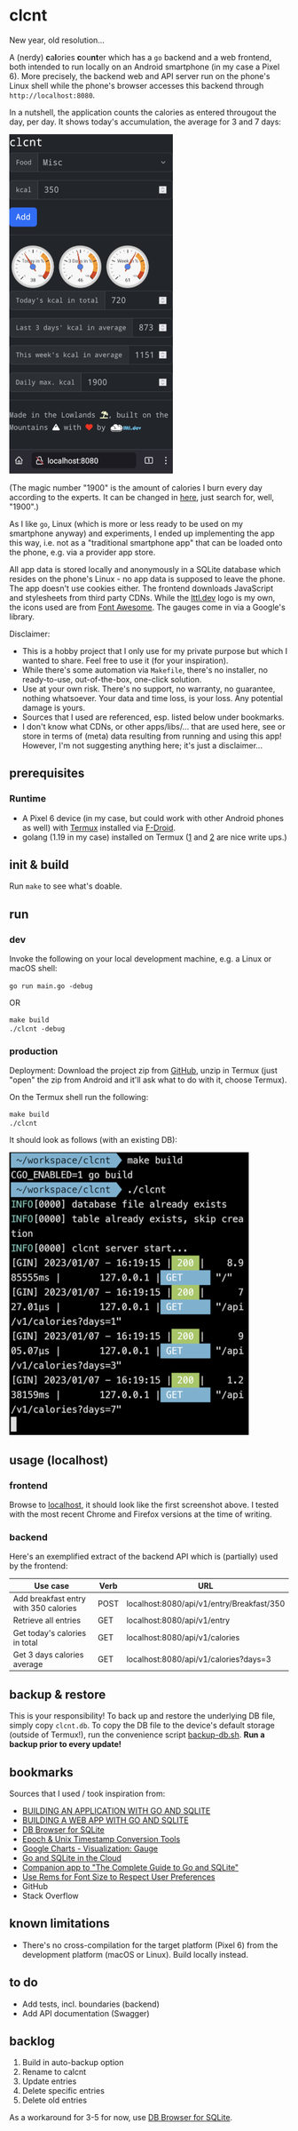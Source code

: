 # clcnt

New year, old resolution...

A (nerdy) **c**a**l**ories **c**ou**nt**er which has a `go` backend and a web frontend, both intended to run locally on an Android smartphone (in my case a Pixel 6).
More precisely, the backend web and API server run on the phone's Linux shell while the phone's browser accesses this backend through `http://localhost:8080`.

In a nutshell, the application counts the calories as entered througout the day, per day. It shows today's accumulation, the average for 3 and 7 days:

![Frontend](frontend.png)

(The magic number "1900" is the amount of calories I burn every day according to the experts. It can be changed in [here](templates/index.tmpl), just search for, well, "1900".)

As I like `go`, Linux (which is more or less ready to be used on my smartphone anyway) and experiments, I ended up implementing the app this way, i.e. not as a "traditional smartphone app" that can be loaded onto the phone, e.g. via a provider app store. 

All app data is stored locally and anonymously in a SQLite database which resides on the phone's Linux - no app data is supposed to leave the phone. The app doesn't use cookies either.
The frontend downloads JavaScript and stylesheets from third party CDNs. While the [lttl.dev](https://lttl.dev) logo is my own, the icons used are from [Font Awesome](https://fontawesome.com/). The gauges come in via a Google's library.

Disclaimer:
- This is a hobby project that I only use for my private purpose but which I wanted to share. Feel free to use it (for your inspiration).
- While there's some automation via `Makefile`, there's no installer, no ready-to-use, out-of-the-box, one-click solution. 
- Use at your own risk. There's no support, no warranty, no guarantee, nothing whatsoever. Your data and time loss, is your loss. Any potential damage is yours.
- Sources that I used are referenced, esp. listed below under bookmarks.
- I don't know what CDNs, or other apps/libs/... that are used here, see or store in terms of (meta) data resulting from running and using this app! However, I'm not suggesting anything here; it's just a disclaimer...

## prerequisites

### Runtime

- A Pixel 6 device (in my case, but could work with other Android phones as well) with [Termux](https://f-droid.org/en/packages/com.termux/) installed via [F-Droid](https://f-droid.org/).
- golang (1.19 in my case) installed on Termux ([1](https://www.techncyber.com/2022/12/golang-in-termux.html) and [2](http://rafalgolarz.com/blog/2017/01/15/running_golang_on_android/) are nice write ups.)

## init & build

Run `make` to see what's doable.

## run

### dev

Invoke the following on your local development machine, e.g. a Linux or macOS shell:

`go run main.go -debug`

OR

```
make build
./clcnt -debug
```

### production

Deployment: Download the project zip from [GitHub](https://github.com/m5lk3n/clcnt/archive/refs/heads/main.zip), unzip in Termux (just "open" the zip from Android and it'll ask what to do with it, choose Termux).

On the Termux shell run the following:

```
make build
./clcnt
```

It should look as follows (with an existing DB):

![Backend CLI](backend-cli.png)

## usage (localhost)

### frontend

Browse to [localhost](http://localhost:8080), it should look like the first screenshot above. I tested with the most recent Chrome and Firefox versions at the time of writing.

### backend

Here's an exemplified extract of the backend API which is (partially) used by the frontend:

| Use case | Verb | URL |
| --- | --- | --- |
| Add breakfast entry with 350 calories | POST | localhost:8080/api/v1/entry/Breakfast/350 |
| Retrieve all entries | GET | localhost:8080/api/v1/entry |
| Get today's calories in total | GET | localhost:8080/api/v1/calories |
| Get 3 days calories average | GET | localhost:8080/api/v1/calories?days=3 |

## backup & restore

This is your responsibility!
To back up and restore the underlying DB file, simply copy `clcnt.db`. To copy the DB file to the device's default storage (outside of Termux!), run the convenience script [backup-db.sh](scripts/backup-db.sh).
**Run a backup prior to every update!**

## bookmarks

Sources that I used / took inspiration from:

- [BUILDING AN APPLICATION WITH GO AND SQLITE](https://www.allhandsontech.com/programming/golang/how-to-use-sqlite-with-go/)
- [BUILDING A WEB APP WITH GO AND SQLITE](https://www.allhandsontech.com/programming/golang/web-app-sqlite-go/)
- [DB Browser for SQLite](https://sqlitebrowser.org/)
- [Epoch & Unix Timestamp Conversion Tools](https://www.epochconverter.com/)
- [Google Charts - Visualization: Gauge](https://developers.google.com/chart/interactive/docs/gallery/gauge)
- [Go and SQLite in the Cloud](https://www.golang.dk/articles/go-and-sqlite-in-the-cloud)
- [Companion app to "The Complete Guide to Go and SQLite"](https://github.com/maragudk/sqlite-app)
- [Use Rems for Font Size to Respect User Preferences](https://www.aleksandrhovhannisyan.com/blog/use-rems-for-font-size/)
- GitHub
- Stack Overflow

## known limitations

- There's no cross-compilation for the target platform (Pixel 6) from the development platform (macOS or Linux). Build locally instead.

## to do

- Add tests, incl. boundaries (backend)
- Add API documentation (Swagger)

## backlog

1. Build in auto-backup option
2. Rename to calcnt
3. Update entries
4. Delete specific entries
5. Delete old entries

As a workaround for 3-5 for now, use [DB Browser for SQLite](https://sqlitebrowser.org/).
